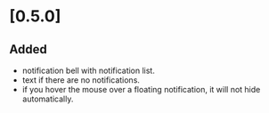 # [0.5.0]

## Added

- notification bell with notification list.
- text if there are no notifications.
- if you hover the mouse over a floating notification, it will not hide automatically.
